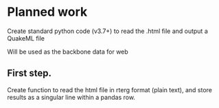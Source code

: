 # Planned work

Create standard python code (v3.7+) to read the .html file and output a QuakeML file

Will be used as the backbone data for web

## First step.
Create function to read the html file in rterg format (plain text), and store results as a singular line within a pandas row.
